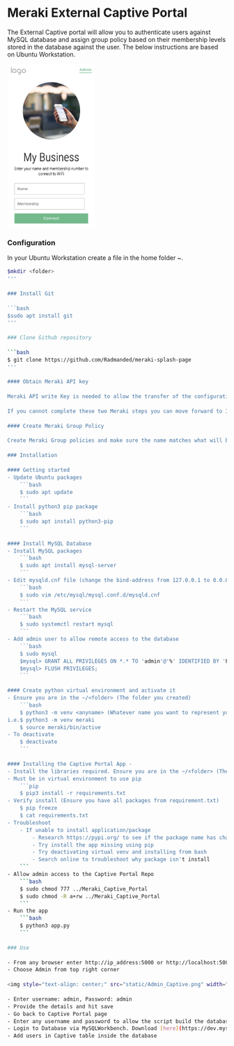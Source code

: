 # Meraki External Captive Portal 

The External Captive portal will allow you to authenticate users against MySQL database and assign group policy based on their membership levels stored in the database against the user. The below instructions are based on Ubuntu Workstation.

<img style="text-align: center;" src="static/User_Captive.png" width="200"></img>

### Configuration

In your Ubuntu Workstation create a file in the home folder ~.

```bash
$mkdir <folder>
'''

### Install Git

```bash
$sudo apt install git
'''

### Clone Github repository

```bash
$ git clone https://github.com/Radmanded/meraki-splash-page
'''

#### Obtain Meraki API key

Meraki API write Key is needed to allow the transfer of the configuration. Obtain Meraki API key [here](https://developer.cisco.com/meraki/api/#!authorization/obtaining-your-meraki-api-key).

If you cannot complete these two Meraki steps you can move forward to Installation while you find your Meraki information. 

#### Create Meraki Group Policy

Create Meraki Group policies and make sure the name matches what will be configured in the database against each user. Details of creating group policy can be found [here](https://documentation.meraki.com/General_Administration/Cross-Platform_Content/Creating_and_Applying_Group_Policies)

### Installation

#### Getting started
- Update Ubuntu packages
    ```bash
    $ sudo apt update
    ```
- Install python3 pip package
    ```bash
    $ sudo apt install python3-pip
    ```

#### Install MySQL Database
- Install MySQL packages
    ```bash
    $ sudo apt install mysql-server
    ```
- Edit mysqld.cnf file (change the bind-address from 127.0.0.1 to 0.0.0.0)
    ```bash
    $ sudo vim /etc/mysql/mysql.conf.d/mysqld.cnf
    ```
- Restart the MySQL service
    ```bash
    $ sudo systemctl restart mysql
    ```
- Add admin user to allow remote access to the database
    ```bash
    $ sudo mysql
    $mysql> GRANT ALL PRIVILEGES ON *.* TO 'admin'@'%' IDENTIFIED BY 'Password' WITH GRANT OPTION;
    $mysql> FLUSH PRIVILEGES;
    ```

#### Create python virtual environment and activate it
- Ensure you are in the ~/<folder> (The folder you created)
    ```bash
    $ python3 -m venv <anyname> (Whatever name you want to represent your virtual environment)
i.e.$ python3 -m venv meraki
    $ source meraki/bin/active 
- To deactivate
    $ deactivate
    ```
    
#### Installing the Captive Portal App - 
- Install the libraries required. Ensure you are in the ~/<folder> (The folder you created)
- Must be in virtual environment to use pip
    ```pip
    $ pip3 install -r requirements.txt
- Verify install (Ensure you have all packages from requirement.txt)
    $ pip freeze
    $ cat requirements.txt
- Troubleshoot
    - If unable to install application/package 
        - Research https://pypi.org/ to see if the package name has changed
        - Try install the app missing using pip
        - Try deactivating virtual venv and installing from bash
        - Search online to troubleshoot why package isn't install
    ```
- Allow admin access to the Captive Portal Repo
    ```bash
    $ sudo chmod 777 ../Meraki_Captive_Portal
    $ sudo chmod -R a+rw ../Meraki_Captive_Portal
    ```
- Run the app
    ```bash
    $ python3 app.py
    ```
    
### Use

- From any browser enter http://ip_address:5000 or http://localhost:5000
- Choose Admin from top right corner

<img style="text-align: center;" src="static/Admin_Captive.png" width="200"></img>

- Enter username: admin, Password: admin
- Provide the details and hit save
- Go back to Captive Portal page
- Enter any username and password to allow the script build the database
- Login to Database via MySQLWorkbench. Download [here](https://dev.mysql.com/downloads/workbench/)
- Add users in Captive table inside the database
